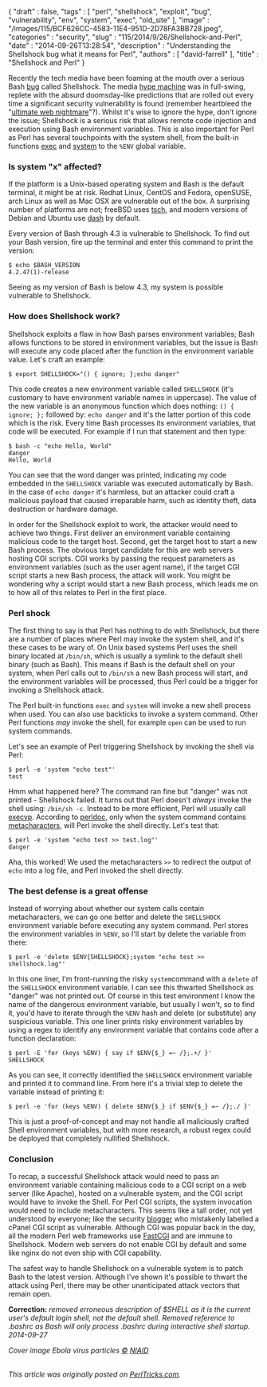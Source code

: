 {
   "draft" : false,
   "tags" : [
      "perl",
      "shellshock",
      "exploit",
      "bug",
      "vulnerability",
      "env",
      "system",
      "exec",
      "old_site"
   ],
   "image" : "/images/115/BCF626CC-4583-11E4-951D-2D78FA3BB728.jpeg",
   "categories" : "security",
   "slug" : "115/2014/9/26/Shellshock-and-Perl",
   "date" : "2014-09-26T13:28:54",
   "description" : "Understanding the Shellshock bug what it means for Perl",
   "authors" : [
      "david-farrell"
   ],
   "title" : "Shellshock and Perl"
}


Recently the tech media have been foaming at the mouth over a serious Bash [bug](https://securityblog.redhat.com/2014/09/24/bash-specially-crafted-environment-variables-code-injection-attack/) called Shellshock. The media [hype machine](http://www.wired.com/2014/09/internet-braces-crazy-shellshock-worm/) was in full-swing, replete with the absurd doomsday-like predictions that are rolled out every time a significant security vulnerability is found (remember heartbleed the "[ultimate web nightmare](http://mashable.com/2014/04/09/heartbleed-nightmare/)"?). Whilst it's wise to ignore the hype, don't ignore the issue; Shellshock is a serious risk that allows remote code injection and execution using Bash environment variables. This is also important for Perl as Perl has several touchpoints with the system shell, from the built-in functions [exec](http://perldoc.perl.org/functions/exec.html) and [system](http://perldoc.perl.org/functions/system.html) to the `%ENV` global variable.

### Is system "x" affected?

If the platform is a Unix-based operating system and Bash is the default terminal, it might be at risk. Redhat Linux, CentOS and Fedora, openSUSE, arch Linux as well as Mac OSX are vulnerable out of the box. A surprising number of platforms are not; freeBSD uses [tsch](https://www.freebsd.org/doc/en/articles/linux-users/shells.html), and modern versions of Debian and Ubuntu use [dash](https://wiki.ubuntu.com/DashAsBinSh) by default.

Every version of Bash through 4.3 is vulnerable to Shellshock. To find out your Bash version, fire up the terminal and enter this command to print the version:

``` prettyprint
$ echo $BASH_VERSION
4.2.47(1)-release
```

Seeing as my version of Bash is below 4.3, my system is possible vulnerable to Shellshock.

### How does Shellshock work?

Shellshock exploits a flaw in how Bash parses environment variables; Bash allows functions to be stored in environment variables, but the issue is Bash will execute any code placed after the function in the environment variable value. Let's craft an example:

``` prettyprint
$ export SHELLSHOCK="() { ignore; };echo danger"
```

This code creates a new environment variable called `SHELLSHOCK` (it's customary to have environment variable names in uppercase). The value of the new variable is an anonymous function which does nothing: `() { ignore; };` followed by: `echo danger` and it's the latter portion of this code which is the risk. Every time Bash processes its environment variables, that code will be executed. For example if I run that statement and then type:

``` prettyprint
$ bash -c "echo Hello, World"
danger
Hello, World
```

You can see that the word danger was printed, indicating my code embedded in the `SHELLSHOCK` variable was executed automatically by Bash. In the case of `echo danger` it's harmless, but an attacker could craft a malicious payload that caused irreparable harm, such as identity theft, data destruction or hardware damage.

In order for the Shellshock exploit to work, the attacker would need to achieve two things. First deliver an environment variable containing malicious code to the target host. Second, get the target host to start a new Bash process. The obvious target candidate for this are web servers hosting CGI scripts. CGI works by passing the request parameters as environment variables (such as the user agent name), if the target CGI script starts a new Bash process, the attack will work. You might be wondering why a script would start a new Bash process, which leads me on to how all of this relates to Perl in the first place.

### Perl shock

The first thing to say is that Perl has nothing to do with Shellshock, but there are a number of places where Perl may invoke the system shell, and it's these cases to be wary of. On Unix based systems Perl uses the shell binary located at `/bin/sh`, which is usually a symlink to the default shell binary (such as Bash). This means if Bash is the default shell on your system, when Perl calls out to `/bin/sh` a new Bash process will start, and the environment variables will be processed, thus Perl could be a trigger for invoking a Shellshock attack.

The Perl built-in functions `exec` and `system` will invoke a new shell process when used. You can also use backticks to invoke a system command. Other Perl functions *may* invoke the shell, for example `open` can be used to run system commands.

Let's see an example of Perl triggering Shellshock by invoking the shell via Perl:

``` prettyprint
$ perl -e 'system "echo test"'
test
```

Hmm what happened here? The command ran fine but "danger" was not printed - Shellshock failed. It turns out that Perl doesn't *always* invoke the shell using: `/bin/sh -c`. Instead to be more efficient, Perl will usually call [execvp](http://www.csl.mtu.edu/cs4411.ck/www/NOTES/process/fork/exec.html). According to [perldoc](http://perldoc.perl.org/functions/system.html), only when the system command contains [metacharacters](http://www.sal.ksu.edu/faculty/tim/unix_sg/shell/metachar.html), will Perl invoke the shell directly. Let's test that:

``` prettyprint
$ perl -e 'system "echo test >> test.log"'
danger
```

Aha, this worked! We used the metacharacters `>>` to redirect the output of `echo` into a log file, and Perl invoked the shell directly.

### The best defense is a great offense

Instead of worrying about whether our system calls contain metacharacters, we can go one better and delete the `SHELLSHOCK` environment variable before executing any system command. Perl stores the environment variables in `%ENV`, so I'll start by delete the variable from there:

``` prettyprint
$ perl -e 'delete $ENV{SHELLSHOCK};system "echo test >> shellshock.log"'
```

In this one liner, I'm front-running the risky `system`command with a `delete` of the `SHELLSHOCK` environment variable. I can see this thwarted Shellshock as "danger" was not printed out. Of course in this test environment I know the name of the dangerous environment variable, but usually I won't, so to find it, you'd have to iterate through the `%ENV` hash and delete (or substitute) any suspicious variable. This one liner prints risky environment variables by using a regex to identify any environment variable that contains code after a function declaration:

``` prettyprint
$ perl -E 'for (keys %ENV) { say if $ENV{$_} =~ /};.+/ }'
SHELLSHOCK
```

As you can see, it correctly identified the `SHELLSHOCK` environment variable and printed it to command line. From here it's a trivial step to delete the variable instead of printing it:

``` prettyprint
$ perl -e 'for (keys %ENV) { delete $ENV{$_} if $ENV{$_} =~ /};./ }'
```

This is just a proof-of-concept and may not handle all maliciously crafted Shell environment variables, but with more research, a robust regex could be deployed that completely nullified Shellshock.

### Conclusion

To recap, a successful Shellshock attack would need to pass an environment variable containing malicious code to a CGI script on a web server (like Apache), hosted on a vulnerable system, and the CGI script would have to invoke the Shell. For Perl CGI scripts, the system invocation would need to include metacharacters. This seems like a tall order, not yet understood by everyone; like the security [blogger](http://blog.erratasec.com/2014/09/bash-shellshock-bug-is-wormable.html#.VCVkj_ldVqU) who mistakenly labelled a cPanel CGI script as vulnerable. Although CGI was popular back in the day, all the modern Perl web frameworks use [FastCGI](http://www.fastcgi.com/drupal/node/6?q=node/15) and are immune to Shellshock. Modern web servers do not enable CGI by default and some like nginx do not even ship with CGI capability.

The safest way to handle Shellshock on a vulnerable system is to patch Bash to the latest version. Although I've shown it's possible to thwart the attack using Perl, there may be other unanticipated attack vectors that remain open.

**Correction:** *removed erroneous description of $SHELL as it is the current user's default login shell, not the default shell. Removed reference to .bashrc as Bash will only process .bashrc during interactive shell startup. 2014-09-27*

*Cover image Ebola virus particles [©](http://creativecommons.org/licenses/by/4.0/) [NIAID](https://www.flickr.com/photos/niaid/8425030684/in/photolist-dQuu6J-o15Y5n-oq5wzY-oD1uxC-oq68Cn-8r1Hp8-oDe3A2-oDe3za-dPiDp3-ossh3B-2j1bum-jQvxq9-oq59Z4-oq5muj-omJEd1-omJzrD-4JZtfw-aronSf-8GSyC4-68Zxqv-9y7vkf-dPzNiw-5WLSVq-6hZDW8-nds12g-5Wtkeh-6hNQv2-6irCWw-6iQKwC-bS1gap-Jx5bZ-bjfWK2-bjfWiv-dQSzhC-6iUKSo-6ik4Ki-6i3YrM-cXXqXy-64vTm8-cCwK63-8LVkQh-sxxGP-dTpMUd-Dj4uW-6mhvwX-6iGBED-9rwqiP-8R5WMy-9yXaMc-6isfVm)*

\
*This article was originally posted on [PerlTricks.com](http://perltricks.com).*
